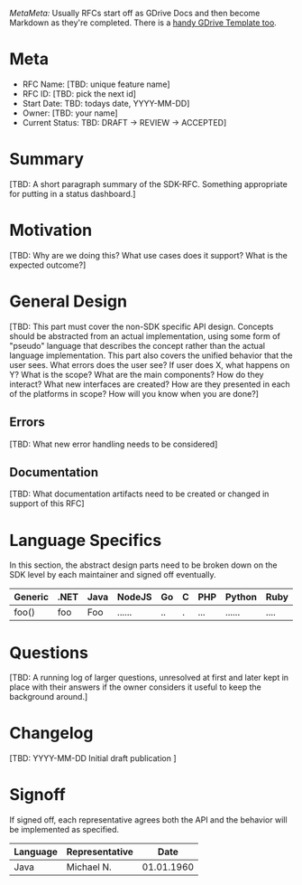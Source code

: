 *MetaMeta:* Usually RFCs start off as GDrive Docs and then become Markdown as they're completed. There is a [handy GDrive Template too](https://docs.google.com/document/d/1z3doehquTjXDL6mimQH3Eyp7pv80r0tsPebvtx59j9A/edit#heading=h.pja6dcwixhvq).

# Meta

 - RFC Name: [TBD: unique feature name]
 - RFC ID: [TBD: pick the next id]
 - Start Date: TBD: todays date, YYYY-MM-DD]
 - Owner: [TBD: your name]
 - Current Status: TBD: DRAFT -> REVIEW -> ACCEPTED]

# Summary
[TBD: A short paragraph summary of the SDK-RFC.  Something appropriate for putting in a status dashboard.]

# Motivation
[TBD: Why are we doing this? What use cases does it support? What is the expected outcome?]

# General Design 
[TBD: This part must cover the non-SDK specific API design. Concepts should be abstracted from an actual implementation, using some form of "pseudo" language that describes the concept rather than the actual language implementation.
This part also covers the unified behavior that the user sees. What errors does the user see? If user does X, what happens on Y?
What is the scope?  What are the main components?  How do they interact?  What new interfaces are created?  How are they presented in each of the platforms in scope?  How will you know when you are done?]

## Errors
[TBD: What new error handling needs to be considered]

## Documentation
[TBD: What documentation artifacts need to be created or changed in support of this RFC]

# Language Specifics
In this section, the abstract design parts need to be broken down on the SDK level by each maintainer and signed off eventually.

| Generic | .NET         | Java   | NodeJS | Go | C | PHP | Python | Ruby |
| ------- | ------------ | ------ | ------ | -- | - | --- | ------ | ---- |
| foo()   | foo<dynamic> | Foo<D> | ...... | .. | . | ... | ...... | .... |

# Questions
[TBD: A running log of larger questions, unresolved at first and later kept in place with their answers if the owner considers it useful to keep the background around.]

# Changelog
[TBD: YYYY-MM-DD
Initial draft publication
]

# Signoff
If signed off, each representative agrees both the API and the behavior will be implemented as specified.

| Language | Representative | Date       |
| -------- | -------------- | ---------- |
| Java     | Michael N.     | 01.01.1960 |
